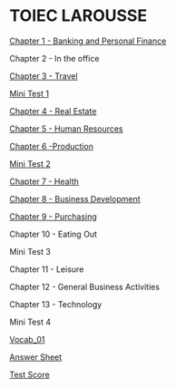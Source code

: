 # TOIEC LAROUSSE


[Chapter 1 - Banking and Personal Finance](lr/lrch_01)

Chapter 2 - In the office

[Chapter 3 - Travel](lr/lrch_03)

[Mini Test 1](lr/lrmt_01)

[Chapter 4 - Real Estate](lr/lrch_04)

[Chapter 5 - Human Resources](lr/lrch_05)

[Chapter 6  -Production](lr/lrch_06)

[Mini Test 2](lr/lrmt_02)

[Chapter 7 - Health](lr/lrch_07)

[Chapter 8 - Business Development](lr/lrch_08)

[Chapter 9 - Purchasing](lr/lrch_09)

Chapter 10 - Eating Out

Mini Test 3

Chapter 11 - Leisure

Chapter 12 - General Business Activities

Chapter 13 - Technology

Mini Test 4

[Vocab_01](lr/lrch_01_vocab)

[Answer Sheet](lr/rmt_answer_sheet.pdf)

[Test Score](lrmt_test_score.pdf)

